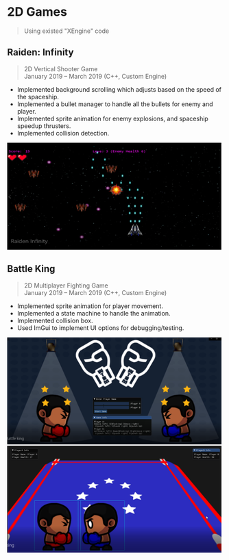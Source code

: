 # 2D Games
>Using existed "XEngine" code  

## Raiden: Infinity
>2D Vertical Shooter Game  
>January 2019 – March 2019 (C++, Custom Engine)
-	Implemented background scrolling which adjusts based on the speed of the spaceship.
-	Implemented a bullet manager to handle all the bullets for enemy and player.
-	Implemented sprite animation for enemy explosions, and spaceship speedup thrusters.
-	Implemented collision detection.

<img src="Images/RPlay.PNG" width="500" height="250">

## Battle King
>2D Multiplayer Fighting Game  
>January 2019 – March 2019 (C++, Custom Engine)  
-	Implemented sprite animation for player movement.
-	Implemented a state machine to handle the animation.
-	Implemented collision box.
-	Used ImGui to implement UI options for debugging/testing.

<img src="Images/BKStart.PNG" width="500" height="250">
<img src="Images/BKPlay.PNG" width="500" height="250">

